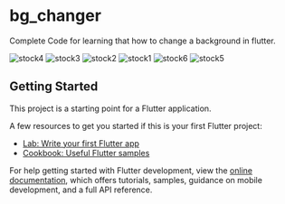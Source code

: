 # bg_changer

Complete Code for learning that how to change a background in flutter.

![stock4](https://github.com/dhananjaypipalwa/Background_changer-/assets/110156648/fd451821-782f-445f-832d-e3146a4a0c75)
![stock3](https://github.com/dhananjaypipalwa/Background_changer-/assets/110156648/ae8a1302-1f0a-4f7c-90ac-b54e5e212f6d)
![stock2](https://github.com/dhananjaypipalwa/Background_changer-/assets/110156648/a5ba2725-852c-4dc2-a2ab-ba72b9521d64)
![stock1](https://github.com/dhananjaypipalwa/Background_changer-/assets/110156648/3b915884-b7be-4927-b41d-3fe38f630d55)
![stock6](https://github.com/dhananjaypipalwa/Background_changer-/assets/110156648/a1384bc9-fe19-4be1-85f4-48c487377389)
![stock5](https://github.com/dhananjaypipalwa/Background_changer-/assets/110156648/86deef14-b765-4a6e-beb1-de95a41cf84e)


## Getting Started

This project is a starting point for a Flutter application.

A few resources to get you started if this is your first Flutter project:

- [Lab: Write your first Flutter app](https://docs.flutter.dev/get-started/codelab)
- [Cookbook: Useful Flutter samples](https://docs.flutter.dev/cookbook)

For help getting started with Flutter development, view the
[online documentation](https://docs.flutter.dev/), which offers tutorials,
samples, guidance on mobile development, and a full API reference.
